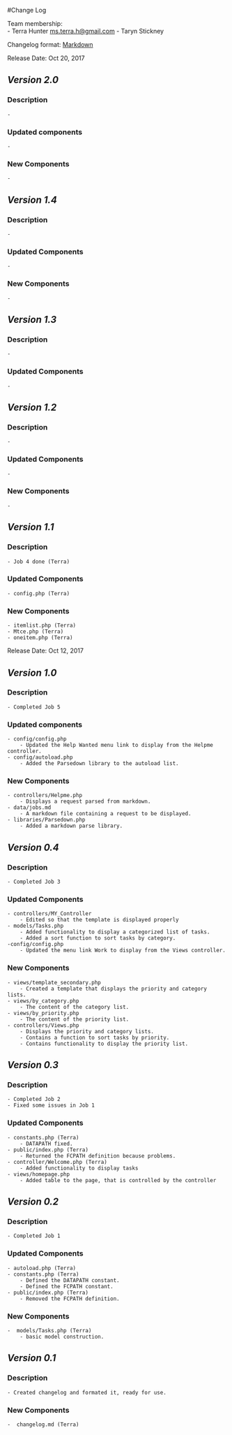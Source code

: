 #Change Log

Team membership:  
    - Terra Hunter <ms.terra.h@gmail.com>
    - Taryn Stickney

Changelog format: [Markdown](https://github.com/adam-p/markdown-here/wiki/Markdown-Cheatsheet) 


Release Date: Oct 20, 2017
## *Version 2.0*
### Description
    - 
### Updated components
    - 
### New Components
    - 

## *Version 1.4*
### Description
    - 
### Updated Components
    - 

### New Components
    - 

## *Version 1.3*
### Description
    - 
### Updated Components
    - 
## *Version 1.2*
### Description
    - 
### Updated Components
    - 
### New Components
    -  

## *Version 1.1*
### Description
    - Job 4 done (Terra)
### Updated Components
    - config.php (Terra)
### New Components
    - itemlist.php (Terra)
    - Mtce.php (Terra)
    - oneitem.php (Terra)






Release Date: Oct 12, 2017
## *Version 1.0*
### Description
    - Completed Job 5
### Updated components
    - config/config.php
        - Updated the Help Wanted menu link to display from the Helpme controller.
    - config/autoload.php
        - Added the Parsedown library to the autoload list.
### New Components
    - controllers/Helpme.php
        - Displays a request parsed from markdown.
    - data/jobs.md
        - A markdown file containing a request to be displayed.
    - libraries/Parsedown.php
        - Added a markdown parse library.

## *Version 0.4*
### Description
    - Completed Job 3
### Updated Components
    - controllers/MY_Controller
        - Edited so that the template is displayed properly
    - models/Tasks.php 
        - Added functionality to display a categorized list of tasks.
        - Added a sort function to sort tasks by category.
    -config/config.php
        - Updated the menu link Work to display from the Views controller.
### New Components
    - views/template_secondary.php
        - Created a template that displays the priority and category lists.
    - views/by_category.php
        - The content of the category list.
    - views/by_priority.php 
        - The content of the priority list.
    - controllers/Views.php
        - Displays the priority and category lists. 
        - Contains a function to sort tasks by priority.
        - Contains functionality to display the priority list. 

## *Version 0.3*
### Description
    - Completed Job 2
    - Fixed some issues in Job 1
### Updated Components
    - constants.php (Terra)
        - DATAPATH fixed.
    - public/index.php (Terra)
        - Returned the FCPATH definition because problems.
    - controller/Welcome.php (Terra)
        - Added functionality to display tasks
    - views/homepage.php
        - Added table to the page, that is controlled by the controller

## *Version 0.2*
### Description
    - Completed Job 1
### Updated Components
    - autoload.php (Terra)  
    - constants.php (Terra)
        - Defined the DATAPATH constant.
        - Defined the FCPATH constant.
    - public/index.php (Terra)
        - Removed the FCPATH definition.
### New Components
    -  models/Tasks.php (Terra)
        - basic model construction. 

## *Version 0.1*
### Description
    - Created changelog and formated it, ready for use.
### New Components
    -  changelog.md (Terra)





